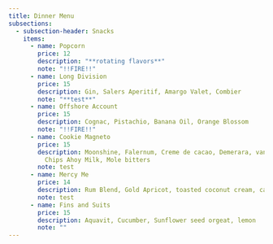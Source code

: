```yaml
---
title: Dinner Menu
subsections:
  - subsection-header: Snacks
    items:
      - name: Popcorn
        price: 12
        description: "**rotating flavors**"
        note: "!!FIRE!!"
      - name: Long Division
        price: 15
        description: Gin, Salers Aperitif, Amargo Valet, Combier
        note: "**test**"
      - name: Offshore Account
        price: 15
        description: Cognac, Pistachio, Banana Oil, Orange Blossom
        note: "!!FIRE!!"
      - name: Cookie Magneto
        price: 15
        description: Moonshine, Falernum, Creme de cacao, Demerara, vanilla, clarified
          Chips Ahoy Milk, Mole bitters
        note: test
      - name: Mercy Me
        price: 14
        description: Rum Blend, Gold Apricot, toasted coconut cream, calamansi
        note: test
      - name: Fins and Suits
        price: 15
        description: Aquavit, Cucumber, Sunflower seed orgeat, lemon
        note: ""
---
```

